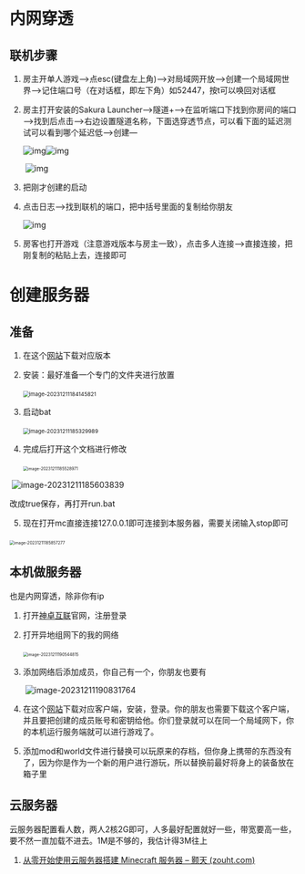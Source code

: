# 内网穿透

## 联机步骤

1. 房主开单人游戏—>点esc(键盘左上角)—>对局域网开放—>创建一个局域网世界—>记住端口号（在对话框，即左下角）如52447，按t可以唤回对话框

2. 房主打开安装的Sakura Launcher—>隧道+—>在监听端口下找到你房间的端口—>找到后点击—>右边设置隧道名称，下面选穿透节点，可以看下面的延迟测试可以看到哪个延迟低—>创建—

   ![img](MC联机方法.assets/clip_image002.jpg)![img](MC联机方法.assets/clip_image004.jpg)

   ​		![img](MC联机方法.assets/clip_image006.jpg)

3. 把刚才创建的启动

4. 点击日志—>找到联机的端口，把中括号里面的复制给你朋友

   ![img](MC联机方法.assets/clip_image008.jpg)

5. 房客也打开游戏（注意游戏版本与房主一致），点击多人连接—>直接连接，把刚复制的粘贴上去，连接即可

# 创建服务器

## 准备

1. 在这个[网站](https://files.minecraftforge.net/net/minecraftforge/forge/)下载对应版本

2. 安装：最好准备一个专门的文件夹进行放置

   ​	<img src="MC联机方法.assets/image-20231211184145821.png" alt="image-20231211184145821" style="zoom:67%;" />

3. 启动bat

   ​	<img src="MC联机方法.assets/image-20231211185329989.png" alt="image-20231211185329989" style="zoom:67%;" />

4. 完成后打开这个文档进行修改

   ​	<img src="MC联机方法.assets/image-20231211185528971.png" alt="image-20231211185528971" style="zoom:50%;" />

​			![image-20231211185603839](MC联机方法.assets/image-20231211185603839.png)

改成true保存，再打开run.bat

5. 现在打开mc直接连接127.0.0.1即可连接到本服务器，需要关闭输入stop即可

​	<img src="MC联机方法.assets/image-20231211185857277.png" alt="image-20231211185857277" style="zoom: 50%;" />

## 本机做服务器

也是内网穿透，除非你有ip

1. 打开[神卓互联](https://www.shenzhuohl.com/)官网，注册登录

2. 打开异地组网下的我的网络

   ​	<img src="MC联机方法.assets/image-20231211190544815.png" alt="image-20231211190544815" style="zoom: 50%;" />

3. 添加网络后添加成员，你自己有一个，你朋友也要有

   ​	![image-20231211190831764](MC联机方法.assets/image-20231211190831764.png)

4. 在这个[网站](https://www.shenzhuohl.com/yunzuwang.html)下载对应客户端，安装，登录。你的朋友也需要下载这个客户端，并且要把创建的成员账号和密钥给他。你们登录就可以在同一个局域网下，你的本机运行服务端就可以进行游戏了。

5. 添加mod和world文件进行替换可以玩原来的存档，但你身上携带的东西没有了，因为你是作为一个新的用户进行游玩，所以替换前最好将身上的装备放在箱子里

## 云服务器

云服务器配置看人数，两人2核2G即可，人多最好配置就好一些，带宽要高一些，要不然一直加载不进去。1M是不够的，我估计得3M往上

1. [从零开始使用云服务器搭建 Minecraft 服务器 – 颢天 (zouht.com)](https://www.zouht.com/2954.html)











